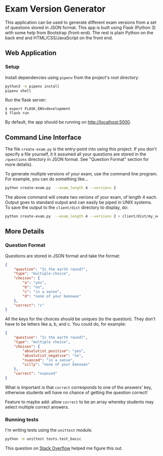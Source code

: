 # Exam Version Generator

This application can be used to generate different exam versions from a set of
questions stored in JSON format. This app is built using Flask (Python 3) with some help from Bootstrap (front-end). The rest is plain Python on the back end and HTML/CSS/JavaScript on the front end.

## Web Application

### Setup

Install dependencies using `pipenv` 
from the project's root directory:

```bash
python3 -m pipenv install
pipenv shell
```

Run the flask server:

    $ export FLASK_ENV=development
    $ flask run

By default, the app should be running on [http://localhost:5000](http://localhost:5000).

## Command Line Interface

The file `create-exam.py` is the entry-point into using this project. If you
don't specify a file yourself, it it assumed all your questions are stored in
the `/questions` directory in JSON format. See "Question Format" section for
more details).

To generate multiple versions of your exam, use the command line program.
For example, you can do something like...

```bash
python create-exam.py  --exam_length 4 --versions 2
```

The above command will create two verions of your exam, of length 4 each. Output
goes to standard output and can easily be piped in UNIX systems. To save the
output to the `client/dist` directory to display, do:

```bash
python create-exam.py  --exam_length 4 --versions 2 > client/dist/my_versions.json
```

## More Details

### Question Format

Questions are stored in JSON format and take the format:

```json
{
    "question": "Is the earth round?",
    "type": "multiple-choice",
    "choices": {
        "a": "yes",
        "b": "no",
        "c": "in a sense",
        "d": "none of your beeswax"
    },
    "correct": "c"
}
```

All the keys for the choices should be uniques (to the question). They don't
have to be letters like a, b, and c. You could do, for example:

```json
{
    "question": "Is the earth round?",
    "type": "multiple choice",
    "choices": {
        "absolutist_positive": "yes",
        "absolutist_negative": "no",
        "nuanced": "in a sense",
        "silly": "none of your beeswax"
    },
    "correct": "nuanced"
}
```

What is important is that `correct` corresponds to one of the answers' key,
otherwise students will have no chance of getting the question correct!

Feature to maybe add: allow `correct` to be an array whereby students may select
multiple correct answers.

### Running tests

I'm writing tests using the `unittest` module.

```bash
python -m unittest tests.test_basic
```

This question on [Stack Overflow](https://stackoverflow.com/questions/1896918/running-unittest-with-typical-test-directory-structure) helped me figure this out.